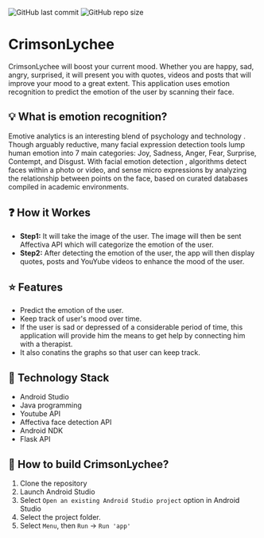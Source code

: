 ![GitHub last commit](https://img.shields.io/github/last-commit/AwesomeFruitSalad/CrimsonLychee)
![GitHub repo size](https://img.shields.io/github/repo-size/AwesomeFruitSalad/CrimsonLychee)

# CrimsonLychee
CrimsonLychee will boost your current mood. Whether you are happy, sad, angry, surprised, it will present you with quotes, videos and posts that will improve your mood to a great extent. This application uses emotion recognition to predict the emotion of the user by scanning their face. 

## :bulb: What is emotion recognition?

Emotive analytics is an interesting blend of psychology and technology . Though arguably reductive, many facial expression detection tools lump human emotion into 7 main categories: Joy, Sadness, Anger, Fear, Surprise, Contempt, and Disgust. With facial emotion detection , algorithms detect faces within a photo or video, and sense micro expressions by analyzing the relationship between points on the face, based on curated databases compiled in academic environments.

## :question: How it Workes

* **Step1:** It will take the image of the user. The image will then be sent Affectiva API which will categorize the emotion of the user.
* **Step2:** After detecting the emotion of the user, the app will then display quotes, posts and YouYube videos to enhance the mood of the user.

## :star: Features

* Predict the emotion of the user.
* Keep track of user's mood over time.
* If the user is sad or depressed of a considerable period of time, this application will provide him the means to get help by connecting him with a therapist.
* It also conatins the graphs so that user can keep track.

## :satellite: Technology Stack

* Android Studio
* Java programming
* Youtube API
* Affectiva face detection API
* Android NDK
* Flask API 

## :wrench: How to build CrimsonLychee?

1. Clone the repository
1. Launch Android Studio
1. Select ```Open an existing Android Studio project``` option in Android Studio
1. Select the project folder.
1. Select ```Menu```, then  ```Run``` -> ```Run 'app'```
